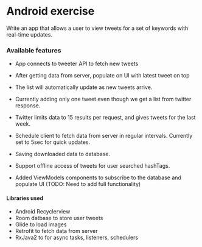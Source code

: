 # Android exercise
Write an app that allows a user to view tweets for a set of keywords with real-time updates.

### Available features

- App connects to tweeter API to fetch new tweets

- After getting data from server, populate on UI with latest tweet on top

- The list will automatically update as new tweets arrive.

- Currently adding only one tweet even though we get a list from twitter response.

- Twitter limits data to 15 results per request, and gives tweets for the last week.

- Schedule client to fetch data from server in regular intervals. Currently set to 5sec for quick updates.

- Saving downloaded data to database.

- Support offline access of tweets for user searched hashTags.

- Added ViewModels components to subscribe to the database and populate UI (TODO: Need to add full functionality)

#### Libraries used

- Android Recyclerview
- Room datbase to store user tweets
- Glide to load images
- Retrofit to fetch data from server
- RxJava2 to for async tasks, listeners, schedulers

